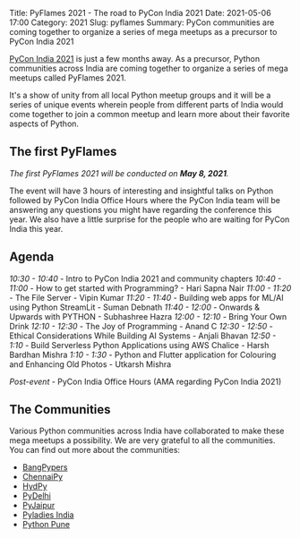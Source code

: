 Title: PyFlames 2021 - The road to PyCon India 2021
Date: 2021-05-06 17:00
Category: 2021
Slug: pyflames
Summary: PyCon communities are coming together to organize a series of mega meetups as a precursor to PyCon India 2021

[PyCon India 2021](https://in.pycon.org/2021/) is just a few months away. As a precursor, Python communities across India are coming together to organize a series of mega meetups called PyFlames 2021.

It's a show of unity from all local Python meetup groups and it will be a series of unique events wherein people from different parts of India would come together to join a common meetup and learn more about their favorite aspects of Python.

## The first PyFlames

_The first PyFlames 2021 will be conducted on **May 8, 2021**._

The event will have 3 hours of interesting and insightful talks on Python followed by PyCon India Office Hours where the PyCon India team will be answering any questions you might have regarding the conference this year. We also have a little surprise for the people who are waiting for PyCon India this year.

## Agenda

_10:30 - 10:40_ - Intro to PyCon India 2021 and community chapters
_10:40 - 11:00_ - How to get started with Programming? - Hari Sapna Nair
_11:00 - 11:20_ - The File Server - Vipin Kumar
_11:20 - 11:40_ - Building web apps for ML/AI using Python StreamLit - Suman Debnath
_11:40 - 12:00_ - Onwards & Upwards with PYTHON - Subhashree Hazra
_12:00 - 12:10_ - Bring Your Own Drink
_12:10 - 12:30_ - The Joy of Programming - Anand C
_12:30 - 12:50_ - Ethical Considerations While Building AI Systems - Anjali Bhavan
_12:50 - 1:10_ - Build Serverless Python Applications using AWS Chalice - Harsh Bardhan Mishra
_1:10 - 1:30_ - Python and Flutter application for Colouring and Enhancing Old Photos - Utkarsh Mishra

_Post-event_ - PyCon India Office Hours (AMA regarding PyCon India 2021)

## The Communities

Various Python communities across India have collaborated to make these mega meetups a possibility. We are very grateful to all the communities. You can find out more about the communities:

- [BangPypers](https://www.meetup.com/BangPypers)
- [ChennaiPy](https://chennaipy.org/)
- [HydPy](https://www.hydpy.org/)
- [PyDelhi](https://pydelhi.org/)
- [PyJaipur](https://www.pyjaipur.org/)
- [Pyladies India](https://pyladies.com/)
- [Python Pune](https://pythonpune.in)
